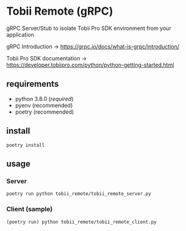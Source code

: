 # Tobii Remote (gRPC)

gRPC Server/Stub to isolate Tobii Pro SDK environment from your application

gRPC Introduction -> https://grpc.io/docs/what-is-grpc/introduction/

Tobii Pro SDK documentation -> https://developer.tobiipro.com/python/python-getting-started.html

## requirements

- python 3.8.0 (_required_)
- pyenv (recommended)
- poetry (recommended)

## install

`poetry install`

## usage

### Server

`poetry run python tobii_remote/tobii_remote_server.py`

### Client (sample)

`(poetry run) python tobii_remote/tobii_remote_client.py`
